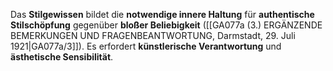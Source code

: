 
Das **Stilgewissen** bildet die **notwendige innere Haltung** für **authentische Stilschöpfung** gegenüber **bloßer Beliebigkeit** ([[GA077a (3.) ERGÄNZENDE BEMERKUNGEN UND FRAGENBEANTWORTUNG, Darmstadt, 29. Juli 1921|GA077a/3]]). Es erfordert **künstlerische Verantwortung** und **ästhetische Sensibilität**.
